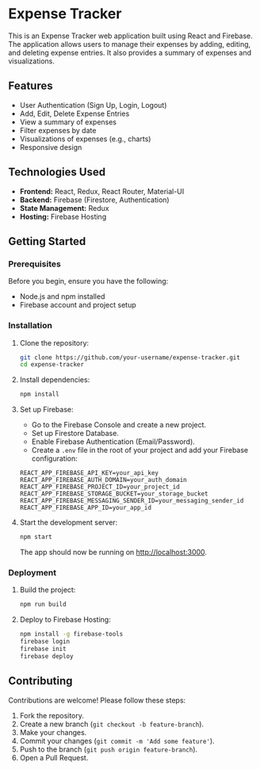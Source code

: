# Expense Tracker

This is an Expense Tracker web application built using React and Firebase. The application allows users to manage their expenses by adding, editing, and deleting expense entries. It also provides a summary of expenses and visualizations.

## Features

- User Authentication (Sign Up, Login, Logout)
- Add, Edit, Delete Expense Entries
- View a summary of expenses
- Filter expenses by date
- Visualizations of expenses (e.g., charts)
- Responsive design

## Technologies Used

- **Frontend:** React, Redux, React Router, Material-UI
- **Backend:** Firebase (Firestore, Authentication)
- **State Management:** Redux
- **Hosting:** Firebase Hosting

## Getting Started

### Prerequisites

Before you begin, ensure you have the following:

- Node.js and npm installed
- Firebase account and project setup

### Installation

1. Clone the repository:
    ```bash
    git clone https://github.com/your-username/expense-tracker.git
    cd expense-tracker
    ```

2. Install dependencies:
    ```bash
    npm install
    ```

3. Set up Firebase:
    - Go to the Firebase Console and create a new project.
    - Set up Firestore Database.
    - Enable Firebase Authentication (Email/Password).
    - Create a `.env` file in the root of your project and add your Firebase configuration:
    ```env
    REACT_APP_FIREBASE_API_KEY=your_api_key
    REACT_APP_FIREBASE_AUTH_DOMAIN=your_auth_domain
    REACT_APP_FIREBASE_PROJECT_ID=your_project_id
    REACT_APP_FIREBASE_STORAGE_BUCKET=your_storage_bucket
    REACT_APP_FIREBASE_MESSAGING_SENDER_ID=your_messaging_sender_id
    REACT_APP_FIREBASE_APP_ID=your_app_id
    ```

4. Start the development server:
    ```bash
    npm start
    ```

    The app should now be running on [http://localhost:3000](http://localhost:3000).

### Deployment

1. Build the project:
    ```bash
    npm run build
    ```

2. Deploy to Firebase Hosting:
    ```bash
    npm install -g firebase-tools
    firebase login
    firebase init
    firebase deploy
    ```

## Contributing

Contributions are welcome! Please follow these steps:

1. Fork the repository.
2. Create a new branch (`git checkout -b feature-branch`).
3. Make your changes.
4. Commit your changes (`git commit -m 'Add some feature'`).
5. Push to the branch (`git push origin feature-branch`).
6. Open a Pull Request.




